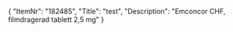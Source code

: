 {
  "ItemNr": "182485",
  "Title": "test",
  "Description": "Emconcor CHF, filmdragerad tablett 2,5 mg"
}